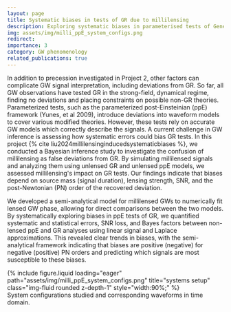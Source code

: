 ```yaml
---
layout: page
title: Systematic biases in tests of GR due to millilensing
description: Exploring systematic biases in parameterised tests of General Relativity 
img: assets/img/milli_ppE_system_configs.png
redirect: 
importance: 3
category: GW phenomenology
related_publications: true
---
```


In addition to precession investigated in Project 2, other factors can complicate GW signal interpretation, including deviations from GR.
So far, all GW observations have tested GR in the strong-field, dynamical regime, finding no deviations and placing constraints on possible non-GR theories. 
Parameterized tests, such as the parameterized post-Einsteinian (ppE) framework (Yunes, et al 2009), introduce deviations into waveform models to cover various modified theories.
However, these tests rely on accurate GW models which correctly describe the signals. 
A current challenge in GW inference is assessing how systematic errors could bias GR tests.
In this project {% cite liu2024millilensinginducedsystematicbiases %}, we conducted a Bayesian inference study to investigate the confusion of millilensing as false deviations from GR.
By simulating millilensed signals and analyzing them using unlensed GR and unlensed ppE models, we assessed millilensing's impact on GR tests.
Our findings indicate that biases depend on source mass (signal duration), lensing strength, SNR, and the post-Newtonian (PN) order of the recovered deviation. 

We developed a semi-analytical model for millilensed GWs to numerically fit lensed GW phase, allowing for direct comparisons between the two models.
By systematically exploring biases in ppE tests of GR, we quantified systematic and statistical errors, SNR loss, and Bayes factors between non-lensed ppE and GR analyses using linear signal and Laplace approximations.
This revealed clear trends in biases, with the semi-analytical framework indicating that biases are positive (negative) for negative (positive) PN orders and predicting which signals are most susceptible to these biases.

<div class="row justify-content-sm-center"> 
    <div class="col-sm mt-3 mt-md-0 text-center">
        {% include figure.liquid loading="eager" path="assets/img/milli_ppE_system_configs.png" title="systems setup" class="img-fluid rounded z-depth-1" style="width:90%;" %}
    </div>
</div>
<div class="caption text-center">
    System configurations studied and corresponding waveforms in time domain.
</div>
